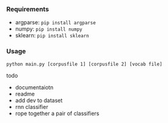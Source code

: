 


### Requirements

* argparse: `pip install argparse`
* numpy: `pip install numpy`
* sklearn: `pip install sklearn`

### Usage

```
python main.py [corpusfile 1] [corpusfile 2] [vocab file]
```



todo

* documentaiotn
* readme
* add dev to dataset
* rnn classifier
* rope together a pair of classifiers
